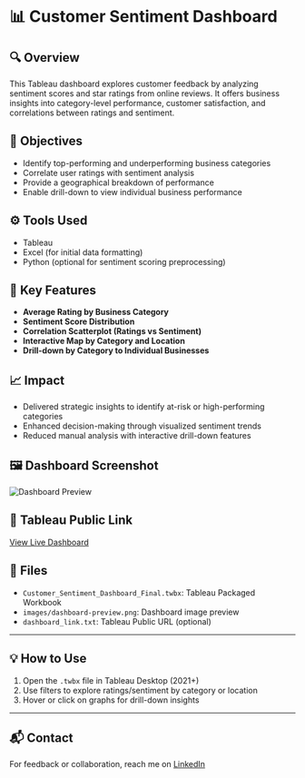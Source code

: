 # 📊 Customer Sentiment Dashboard

## 🔍 Overview
This Tableau dashboard explores customer feedback by analyzing sentiment scores and star ratings from online reviews. It offers business insights into category-level performance, customer satisfaction, and correlations between ratings and sentiment.

## 🎯 Objectives
- Identify top-performing and underperforming business categories
- Correlate user ratings with sentiment analysis
- Provide a geographical breakdown of performance
- Enable drill-down to view individual business performance

## ⚙️ Tools Used
- Tableau
- Excel (for initial data formatting)
- Python (optional for sentiment scoring preprocessing)

## 📌 Key Features
- **Average Rating by Business Category**
- **Sentiment Score Distribution**
- **Correlation Scatterplot (Ratings vs Sentiment)**
- **Interactive Map by Category and Location**
- **Drill-down by Category to Individual Businesses**

## 📈 Impact
- Delivered strategic insights to identify at-risk or high-performing categories
- Enhanced decision-making through visualized sentiment trends
- Reduced manual analysis with interactive drill-down features

## 🖼️ Dashboard Screenshot
![Dashboard Preview](<img width="1507" height="866" alt="Screenshot 2025-07-29 at 2 56 51 PM" src="https://github.com/user-attachments/assets/11035845-5bbe-4c21-86f5-1c1a5f40c5ba" />
)

## 🔗 Tableau Public Link
[View Live Dashboard](https://public.tableau.com/app/profile/rohit.chandra.patel.manne5076/viz/Customer_Sentiment_Dashboard_Final/BusinessSentimentRatingsDashboard?publish=yes)  

## 📁 Files
- `Customer_Sentiment_Dashboard_Final.twbx`: Tableau Packaged Workbook
- `images/dashboard-preview.png`: Dashboard image preview
- `dashboard_link.txt`: Tableau Public URL (optional)

---

## 💡 How to Use
1. Open the `.twbx` file in Tableau Desktop (2021+)
2. Use filters to explore ratings/sentiment by category or location
3. Hover or click on graphs for drill-down insights

---

## 📬 Contact
For feedback or collaboration, reach me on [LinkedIn](https://www.linkedin.com/in/rohit-chandra-patel-manne-4a071118a/)
